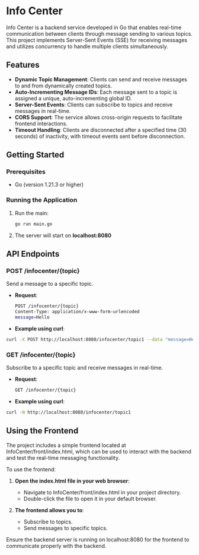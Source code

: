 # Info Center

Info Center is a backend service developed in Go that enables real-time communication between clients through message sending to various topics. This project implements Server-Sent Events (SSE) for receiving messages and utilizes concurrency to handle multiple clients simultaneously.

## Features

- **Dynamic Topic Management**: Clients can send and receive messages to and from dynamically created topics.
- **Auto-Incrementing Message IDs**: Each message sent to a topic is assigned a unique, auto-incrementing global ID.
- **Server-Sent Events**: Clients can subscribe to topics and receive messages in real-time.
- **CORS Support**: The service allows cross-origin requests to facilitate frontend interactions.
- **Timeout Handling**: Clients are disconnected after a specified time (30 seconds) of inactivity, with timeout events sent before disconnection.

## Getting Started

### Prerequisites

- Go (version 1.21.3 or higher)

### Running the Application

1. Run the main:
   ```bash
   go run main.go
   
2. The server will start on **localhost:8080**

## API Endpoints

### POST /infocenter/{topic}
Send a message to a specific topic.

- **Request**:
  ```bash
  POST /infocenter/{topic}
  Content-Type: application/x-www-form-urlencoded
  message=Hello

- **Example using curl**:
```bash
curl -X POST http://localhost:8080/infocenter/topic1 --data "message=Hello"
```


### GET /infocenter/{topic}
Subscribe to a specific topic and receive messages in real-time.

- **Request**:
  ```bash
  GET /infocenter/{topic}

- **Example using curl**:
```bash
curl -N http://localhost:8080/infocenter/topic1
```

## Using the Frontend
The project includes a simple frontend located at InfoCenter/front/index.html, which can be used to interact with the backend and test the real-time messaging functionality.

To use the frontend:

1. **Open the index.html file in your web browser**:

   - Navigate to InfoCenter/front/index.html in your project directory.
   - Double-click the file to open it in your default browser.

2. **The frontend allows you to**:

   - Subscribe to topics.
   - Send messages to specific topics.

Ensure the backend server is running on localhost:8080 for the frontend to communicate properly with the backend.
